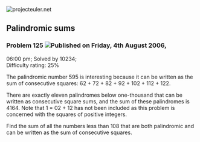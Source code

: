 ![projecteuler.net](images/print_page_logo.png)

## Palindromic sums

### Problem 125 ![](images/icon_info.png)Published on Friday, 4th August 2006,
06:00 pm; Solved by 10234;  
Difficulty rating: 25%

The palindromic number 595 is interesting because it can be written as the sum
of consecutive squares: 62 \+ 72 \+ 82 \+ 92 \+ 102 \+ 112 \+ 122.

There are exactly eleven palindromes below one-thousand that can be written as
consecutive square sums, and the sum of these palindromes is 4164. Note that 1
= 02 \+ 12 has not been included as this problem is concerned with the squares
of positive integers.

Find the sum of all the numbers less than 108 that are both palindromic and
can be written as the sum of consecutive squares.

  
  


